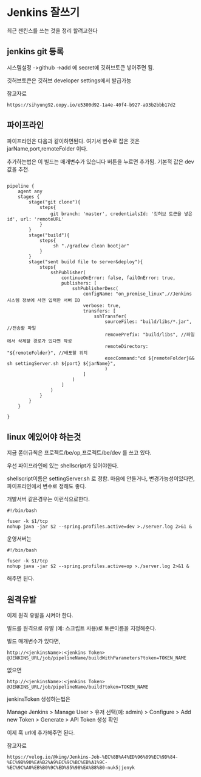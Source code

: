 # Jenkins 잘쓰기

최근 젠킨스를 쓰는 것을 정리 할려고한다

## jenkins git 등록

시스템설정 ->github ->add 에 secret에 깃허브토큰 넣어주면 됨.

깃허브토큰은 깃허브 developer settings에서 발급가능

참고자료

```agsl
https://sihyung92.oopy.io/e5300d92-1a4e-40f4-b927-a93b2bbb17d2
```

## 파이프라인

파이프라인은 다음과 같이하면된다.
여기서 변수로 잡은 것은 jarName,port,remoteFolder 이다.

추가하는법은
이 빌드는 매개변수가 있습니다 버튼을 누르면 추가됨.
기본적 값은 dev값을 추천.

```agsl

pipeline {
    agent any
    stages {
        stage("git clone"){
            steps{
                git branch: 'master', credentialsId: '깃허브 토큰을 넣은 id', url: 'remoteURL'
            }
        }
        stage("build"){
            steps{
                 sh "./gradlew clean bootjar"
            }
        }
        stage("sent build file to server&deploy"){
            steps{                                   
                sshPublisher(
                    continueOnError: false, failOnError: true,
                    publishers: [
                        sshPublisherDesc(
                            configName: "on_premise_linux",//Jenkins 시스템 정보에 사전 입력한 서버 ID
                            verbose: true,
                            transfers: [
                                sshTransfer(
                                    sourceFiles: "build/libs/*.jar", //전송할 파일
                                    removePrefix: "build/libs", //파일에서 삭제할 경로가 있다면 작성
                                    remoteDirectory: "${remoteFolder}", //배포할 위치
                                    execCommand:"cd ${remoteFolder}&& sh settingServer.sh ${port} ${jarName}",
                                    )
                            ]
                        )
                    ]
                )
            }
        }
    }
        
}

```

## linux 에있어야 하는것

지금 폳더규칙은 프로젝트/be/op,프로젝트/be/dev 를 쓰고 있다.

우선 파이프라인에 있는 shellscript가 있어야한다.

shellscript이름은 settingServer.sh 로 정함. 마음에 안들거나, 변경가능성이있다면, 파이프라인에서 변수로 정해도 좋다.

개발서버 같은경우는 이런식으로한다.

```agsl
#!/bin/bash

fuser -k $1/tcp
nohup java -jar $2 --spring.profiles.active=dev >./server.log 2>&1 &
```

운영서버는

```agsl
#!/bin/bash

fuser -k $1/tcp
nohup java -jar $2 --spring.profiles.active=op >./server.log 2>&1 &
```

해주면 된다.

## 원격유발

이제 원격 유발을 시켜야 한다.

빌드를 원격으로 유발 (예: 스크립트 사용)로 토큰이름을 지정해준다.

빌드 매개변수가 있다면,

```agsl
http://<jenkinsName>:<jenkins Token>
@JENKINS_URL/job/pipelineName/buildWithParameters?token=TOKEN_NAME
```

없으면

```agsl
http://<jenkinsName>:<jenkins Token>
@JENKINS_URL/job/pipelineName/build?token=TOKEN_NAME
```

jenkinsToken 생성하는법은

Manage Jenkins > Manage User > 유저 선택(예: admin) > Configure > Add new Token > Generate > API Token 생성
확인

이제 훅 url에 추가해주면 된다.

참고자료

```agsl
https://velog.io/@king/Jenkins-Job-%EC%8B%A4%ED%96%89%EC%9D%84-%EC%9B%90%EA%B2%A9%EC%9C%BC%EB%A1%9C-%EC%9C%A0%EB%B0%9C%ED%95%98%EA%B8%B0-nuk5jjenyk
```

